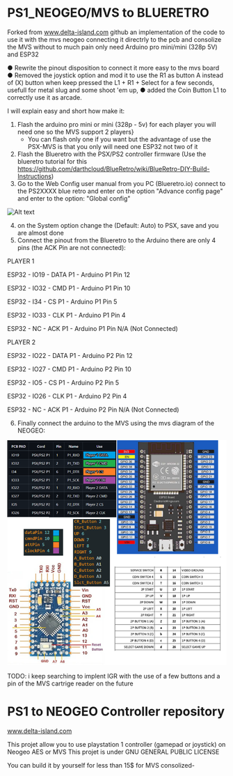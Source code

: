 # PS1_NEOGEO/MVS to BLUERETRO
Forked from www.delta-island.com github an implementation of the code to use it with the mvs neogeo connecting it directrly to the pcb and consolize the MVS without to much pain only need Arduino pro mini/mini (328p 5V) and ESP32

● Rewrite the pinout disposition to connect it more easy to the mvs board
● Removed the joystick option and mod it to use the R1 as button A instead of (X) button when keep pressed the L1 + R1 + Select for a few seconds, usefull for metal slug and some shoot 'em up, 
● added the Coin Button L1 to correctly use it as arcade.

I will explain easy and short how make it:

1. Flash the arduino pro mini or mini (328p - 5v) for each player you will need one so the MVS support 2 players}
   * You can flash only one if you want but the advantage of use the PSX-MVS is that you only will need one ESP32 not two of it
2. Flash the Blueretro with the PSX/PS2 controller firmware (Use the blueretro tutorial for this https://github.com/darthcloud/BlueRetro/wiki/BlueRetro-DIY-Build-Instructions)
3. Go to the Web Config user manual from you PC (Blueretro.io) connect to the PS2XXXX blue retro and enter on the option "Advance config page" and enter to the option: "Global config" 


![Alt text](https://github.com/darthcloud/BlueRetro/wiki/img/web/advance_global.png)

4. on the System option change the (Default: Auto) to PSX, save and you are almost done
5. Connect the pinout from the Blueretro to the Arduino there are only 4 pins (the ACK Pin are not connected):

PLAYER 1

ESP32 - IO19 - DATA P1 - Arduino P1 Pin 12

ESP32 - IO32 - CMD P1 - Arduino P1 Pin 10

ESP32 - I34 - CS P1 - Arduino P1 Pin  5

ESP32 - IO33 - CLK P1 - Arduino P1 Pin 4

ESP32 - NC - ACK P1 - Arduino P1 Pin N/A (Not Connected)

PLAYER 2

ESP32 - IO22 - DATA P1 - Arduino P2 Pin 12

ESP32 - IO27 - CMD P1 - Arduino P2 Pin 10

ESP32 - IO5 - CS P1 - Arduino P2 Pin  5

ESP32 - IO26 - CLK P1 - Arduino P2 Pin 4

ESP32 - NC - ACK P1 - Arduino P2 Pin N/A (Not Connected)

6. Finally connect the arduino to the MVS using the mvs diagram of the NEOGEO:

![Alt text](Images/BlueRetro_PSX_MVS_NEOGEO.png)


TODO: i keep searching to implent IGR with the use of a few buttons and a pin of the MVS cartrige reader on the future

# PS1 to NEOGEO Controller repository
www.delta-island.com

This projet allow you to use playstation 1 controller (gamepad or joystick) on Neogeo AES or MVS
This projet is under GNU GENERAL PUBLIC LICENSE

You can build it by yourself for less than 15$ for MVS consolized- 
